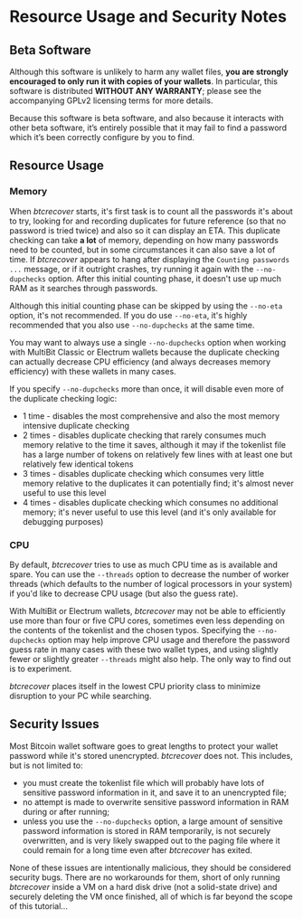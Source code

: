 # Resource Usage and Security Notes

## Beta Software ##

Although this software is unlikely to harm any wallet files, **you are strongly encouraged to only run it with copies of your wallets**. In particular, this software is distributed **WITHOUT ANY WARRANTY**; please see the accompanying GPLv2 licensing terms for more details.

Because this software is beta software, and also because it interacts with other beta software, it’s entirely possible that it may fail to find a password which it’s been correctly configure by you to find.

## Resource Usage ##

### Memory ###

When *btcrecover* starts, it's first task is to count all the passwords it's about to try, looking for and recording duplicates for future reference (so that no password is tried twice) and also so it can display an ETA. This duplicate checking can take **a lot** of memory, depending on how many passwords need to be counted, but in some circumstances it can also save a lot of time. If *btcrecover* appears to hang after displaying the `Counting passwords ...` message, or if it outright crashes, try running it again with the `--no-dupchecks` option. After this initial counting phase, it doesn't use up much RAM as it searches through passwords.

Although this initial counting phase can be skipped by using the `--no-eta` option, it's not recommended. If you do use `--no-eta`, it's highly recommended that you also use `--no-dupchecks` at the same time.

You may want to always use a single `--no-dupchecks` option when working with MultiBit Classic or Electrum wallets because the duplicate checking can actually decrease CPU efficiency (and always decreases memory efficiency) with these wallets in many cases.

If you specify `--no-dupchecks` more than once, it will disable even more of the duplicate checking logic:

 * 1 time - disables the most comprehensive and also the most memory intensive duplicate checking
 * 2 times - disables duplicate checking that rarely consumes much memory relative to the time it saves, although it may if the tokenlist file has a large number of tokens on relatively few lines with at least one but relatively few identical tokens
 * 3 times - disables duplicate checking which consumes very little memory relative to the duplicates it can potentially find; it's almost never useful to use this level
 * 4 times - disables duplicate checking which consumes no additional memory; it's never useful to use this level (and it's only available for debugging purposes)

### CPU ###

By default, *btcrecover* tries to use as much CPU time as is available and spare. You can use the `--threads` option to decrease the number of worker threads (which defaults to the number of logical processors in your system) if you'd like to decrease CPU usage (but also the guess rate).

With MultiBit or Electrum wallets, *btcrecover* may not be able to efficiently use more than four or five CPU cores, sometimes even less depending on the contents of the tokenlist and the chosen typos. Specifying the `--no-dupchecks` option may help improve CPU usage and therefore the password guess rate in many cases with these two wallet types, and using slightly fewer or slightly greater `--threads` might also help. The only way to find out is to experiment.

*btcrecover* places itself in the lowest CPU priority class to minimize disruption to your PC while searching.

## Security Issues ##

Most Bitcoin wallet software goes to great lengths to protect your wallet password while it's stored unencrypted. *btcrecover* does not. This includes, but is not limited to:

 * you must create the tokenlist file which will probably have lots of sensitive password information in it, and save it to an unencrypted file;
 * no attempt is made to overwrite sensitive password information in RAM during or after running;
 * unless you use the `--no-dupchecks` option, a large amount of sensitive password information is stored in RAM temporarily, is not securely overwritten, and is very likely swapped out to the paging file where it could remain for a long time even after *btcrecover* has exited.

None of these issues are intentionally malicious, they should be considered security bugs. There are no workarounds for them, short of only running *btcrecover* inside a VM on a hard disk drive (not a solid-state drive) and securely deleting the VM once finished, all of which is far beyond the scope of this tutorial...
